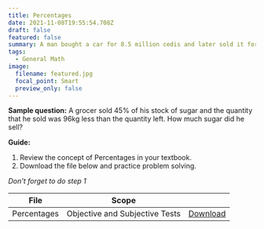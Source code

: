 ```yaml
---
title: Percentages
date: 2021-11-08T19:55:54.708Z
draft: false
featured: false
summary: A man bought a car for 8.5 million cedis and later sold it for 9.5 million cedis. Find his percentage gain.
tags:
  - General Math
image:
  filename: featured.jpg
  focal_point: Smart
  preview_only: false
---
```


**Sample question:**  A grocer sold 45% of his stock of sugar and the quantity that he sold was 96kg less than the quantity left. How much sugar did he sell?

**Guide:**
1. Review the concept of Percentages in your textbook.
2. Download the file below and practice problem solving.

_Don't forget to do step 1_

| File                       |  Scope                       |             |
| -------------------------- |------------------------------| ----------- |
| Percentages     | Objective and Subjective Tests    | [Download](https://drive.google.com/uc?export=download&id=1OWVThhI50NhysQm2wvHM0yXM8DmzHA-d)       |


